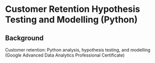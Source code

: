 # Customer Retention Hypothesis Testing and Modelling (Python)

## Background

Customer retention: Python analysis, hypothesis testing, and modelling (Google Advanced Data Analytics Professional Certificate)
